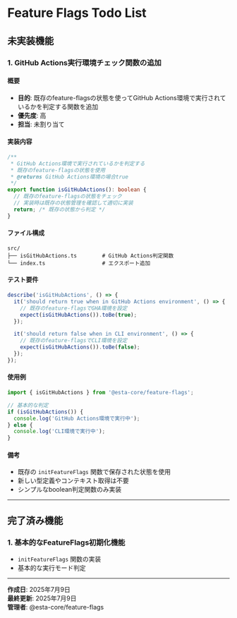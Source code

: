 # Feature Flags Todo List

## 未実装機能

### 1. GitHub Actions実行環境チェック関数の追加

#### 概要

- **目的**: 既存のfeature-flagsの状態を使ってGitHub Actions環境で実行されているかを判定する関数を追加
- **優先度**: 高
- **担当**: 未割り当て

#### 実装内容

```typescript
/**
 * GitHub Actions環境で実行されているかを判定する
 * 既存のfeature-flagsの状態を使用
 * @returns GitHub Actions環境の場合true
 */
export function isGitHubActions(): boolean {
  // 既存のfeature-flagsの状態をチェック
  // 実装時は既存の状態管理を確認して適切に実装
  return; /* 既存の状態から判定 */
}
```

#### ファイル構成

```
src/
├── isGitHubActions.ts        # GitHub Actions判定関数
└── index.ts                  # エクスポート追加
```

#### テスト要件

```typescript
describe('isGitHubActions', () => {
  it('should return true when in GitHub Actions environment', () => {
    // 既存のfeature-flagsでGHA環境を設定
    expect(isGitHubActions()).toBe(true);
  });

  it('should return false when in CLI environment', () => {
    // 既存のfeature-flagsでCLI環境を設定
    expect(isGitHubActions()).toBe(false);
  });
});
```

#### 使用例

```typescript
import { isGitHubActions } from '@esta-core/feature-flags';

// 基本的な判定
if (isGitHubActions()) {
  console.log('GitHub Actions環境で実行中');
} else {
  console.log('CLI環境で実行中');
}
```

#### 備考

- 既存の `initFeatureFlags` 関数で保存された状態を使用
- 新しい型定義やコンテキスト取得は不要
- シンプルなboolean判定関数のみ実装

---

## 完了済み機能

### 1. 基本的なFeatureFlags初期化機能

- `initFeatureFlags` 関数の実装
- 基本的な実行モード判定

---

**作成日**: 2025年7月9日\
**最終更新**: 2025年7月9日\
**管理者**: @esta-core/feature-flags

